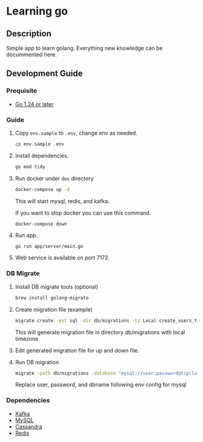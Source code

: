# Learning go

## Description
Simple app to learn golang. Everything new knowledge can be docummented here. 

## Development Guide

### Prequisite

- [Go 1.24 or later](https://golang.org/doc/install)

### Guide

1. Copy `env.sample` to `.env`, change env as needed.

   ```sh
   cp env.sample .env
   ```

1. Install dependencies.

   ```sh
   go mod tidy
   ```

1. Run docker under `dev` directory
   
   ```sh
   docker-compose up -d 
   ```
   This will start mysql, redis, and kafka.

   If you want to stop docker you can use this command.
   ```
   docker-compose down
   ```

1. Run app.

   ```sh
   go run app/server/main.go
   ```

1. Web service is available on port 7172.

### DB Migrate
1. Install DB migrate tools (optional)
   
   ```sh
   brew install golang-migrate
   ```
1. Create migration file (example)

   ```sh
   migrate create -ext sql -dir db/migrations -tz Local create_users_table
   ```
   This will generate migration file in directory db/migrations with local timezone

1. Edit generated migration file for up and down file.

1. Run DB migration

   ```sh
   migrate -path db/migrations -database "mysql://user:password@tcp(localhost:3306)/dbname" up
   ```
   Replace user, password, and dbname following env config for mysql

### Dependencies
- [Kafka](https://kafka.apache.org/)
- [MySQL](https://www.mysql.com)
- [Cassandra](https://cassandra.apache.org)
- [Redis](https://redis.io)
